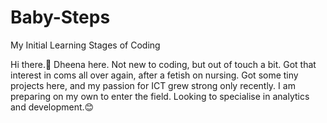 # Baby-Steps
My Initial Learning Stages of Coding

Hi there.👋 Dheena here. Not new to coding, but out of touch a bit. Got that interest in coms all over again, after a fetish on nursing.
Got some tiny projects here, and my passion for ICT grew strong only recently. I am preparing on my own to enter the field. Looking to specialise in analytics and development.😊
